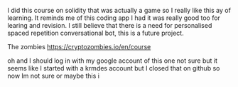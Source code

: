 I did this course on solidity that was actually a game so I really like this ay of learning.
It reminds me of this coding app I had it was really good too for learing and revision. 
I still believe that there is a need for personalised spaced repetition conversational bot, this is a future project.

The zombies
https://cryptozombies.io/en/course

oh and I should log in with my google account
of this one not sure but it seems like I started with a krmdes account but I closed that on github so now Im not sure or maybe this i

